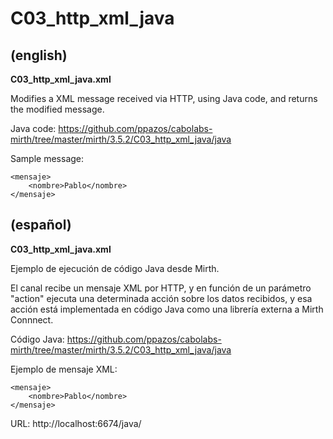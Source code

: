 # C03_http_xml_java

## (english)

**C03_http_xml_java.xml**

Modifies a XML message received via HTTP, using Java code, and returns the modified message.

Java code: https://github.com/ppazos/cabolabs-mirth/tree/master/mirth/3.5.2/C03_http_xml_java/java

Sample message:

```
<mensaje>
    <nombre>Pablo</nombre>
</mensaje>
```


## (español)

**C03_http_xml_java.xml**

Ejemplo de ejecución de código Java desde Mirth.

El canal recibe un mensaje XML por HTTP, y en función de un parámetro "action" ejecuta una
determinada acción sobre los datos recibidos, y esa acción está implementada en código Java
como una librería externa a Mirth Connnect.

Código Java: https://github.com/ppazos/cabolabs-mirth/tree/master/mirth/3.5.2/C03_http_xml_java/java

Ejemplo de mensaje XML:

```
<mensaje>
    <nombre>Pablo</nombre>
</mensaje>
```

URL: http://localhost:6674/java/
